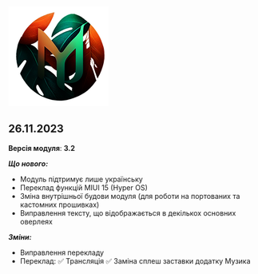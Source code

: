 <img src="https://raw.githubusercontent.com/kazhemons/CNtoRU/main/img/Logo.png">

## 26.11.2023 ##

**Версія модуля**: **3.2**

***Що нового:***
- Модуль підтримує лише українську
- Переклад функцій MIUI 15 (Hyper OS)
- Зміна внутрішньої будови модуля (для роботи на портованих та кастомних прошивках)
- Виправлення тексту, що відображається в декількох основних оверлеях

***Зміни:***
- Виправлення перекладу
- Переклад:
  ✅ Трансляція
  ✅ Замiна сплеш заставки додатку Музика
